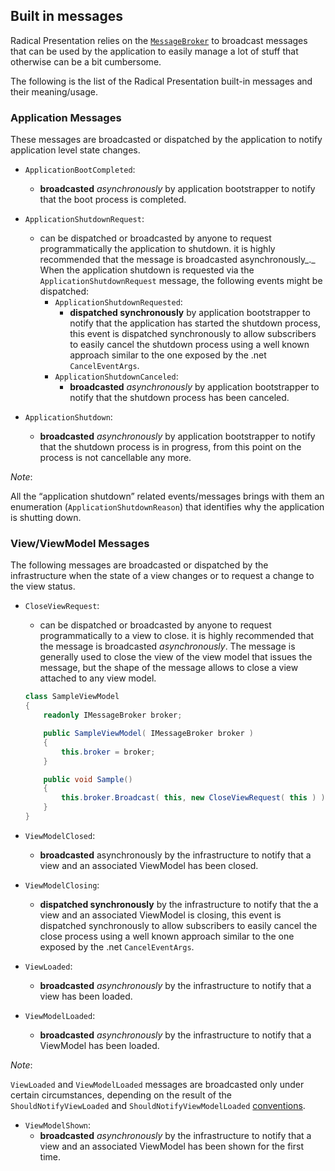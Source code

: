 ## Built in messages

Radical Presentation relies on the [`MessageBroker`](../messaging/message-broker.md) to broadcast messages that can be used by the application to easily manage a lot of stuff that otherwise can be a bit cumbersome.

The following is the list of the Radical Presentation built-in messages and their meaning/usage.

### Application Messages

These messages are broadcasted or dispatched by the application to notify application level state changes.

* `ApplicationBootCompleted`:

  * **broadcasted** *asynchronously* by application bootstrapper to notify that the boot process is completed.

* `ApplicationShutdownRequest`:
  * can be dispatched or broadcasted by anyone to request programmatically the application to shutdown. it is highly recommended that the message is broadcasted asynchronously_._ When the application shutdown is requested via the `ApplicationShutdownRequest` message, the following events might be dispatched:
    * `ApplicationShutdownRequested`:
      * **dispatched synchronously** by application bootstrapper to notify that the application has started the shutdown process, this event is dispatched synchronously to allow subscribers to easily cancel the shutdown process using a well known approach similar to the one exposed by the .net `CancelEventArgs`.
    * `ApplicationShutdownCanceled`:
      * **broadcasted** *asynchronously* by application bootstrapper to notify that the shutdown process has been canceled.

* `ApplicationShutdown`:
  * **broadcasted** *asynchronously* by application bootstrapper to notify that the shutdown process is in progress, from this point on the process is not cancellable any more.

*Note*:

All the “application shutdown” related events/messages brings with them an enumeration (`ApplicationShutdownReason`) that identifies why the application is shutting down.

### View/ViewModel Messages

The following messages are broadcasted or dispatched by the infrastructure when the state of a view changes or to request a change to the view status.

* `CloseViewRequest`:
  * can be dispatched or broadcasted by anyone to request programmatically to a view to close. it is highly recommended that the message is broadcasted *asynchronously*.
    The message is generally used to close the view of the view model that issues the message, but the shape of the message allows to close a view attached to any view model.

  ```csharp
  class SampleViewModel
  {
      readonly IMessageBroker broker;

      public SampleViewModel( IMessageBroker broker )
      {
          this.broker = broker;
      }

      public void Sample()
      {
          this.broker.Broadcast( this, new CloseViewRequest( this ) );
      }
  }
  ```

* `ViewModelClosed`:
  * **broadcasted** asynchronously by the infrastructure to notify that a view and an associated ViewModel has been closed.
* `ViewModelClosing`:
  * **dispatched synchronously** by the infrastructure to notify that the a view and an associated ViewModel is closing, this event is dispatched synchronously to allow subscribers to easily cancel the close process using a well known approach similar to the one exposed by the .net `CancelEventArgs`.
* `ViewLoaded`:
  * **broadcasted** *asynchronously* by the infrastructure to notify that a view has been loaded.
* `ViewModelLoaded`:
  * **broadcasted** *asynchronously* by the infrastructure to notify that a ViewModel has been loaded.

*Note*:

`ViewLoaded` and `ViewModelLoaded` messages are broadcasted only under certain circumstances, depending on the result of the `ShouldNotifyViewLoaded` and `ShouldNotifyViewModelLoaded` [conventions](runtime-conventions.md).

* `ViewModelShown`:
  * **broadcasted** *asynchronously* by the infrastructure to notify that a view and an associated ViewModel has been shown for the first time.
